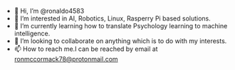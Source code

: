 - 👋 Hi, I’m @ronaldo4583
- 👀 I’m interested in AI, Robotics, Linux, Rasperry Pi based solutions.
- 🌱 I’m currently learning how to translate Psychology learning to machine intelligence.
- 💞️ I’m looking to collaborate on anything which is to do with my interests.
- 📫 How to reach me.I can be reached by email at ronmccormack78@protonmail.com

<!---
ronaldo4583/ronaldo4583 is a ✨ special ✨ repository because its `README.md` (this file) appears on your GitHub profile.
You can click the Preview link to take a look at your changes.
--->
